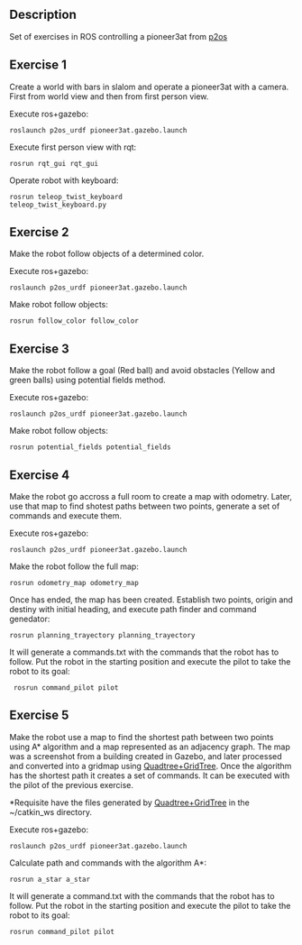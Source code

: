 Description
-----------

Set of exercises in ROS controlling a pioneer3at from [p2os](https://github.com/allenh1/p2os)

Exercise 1
----------

Create a world with bars in slalom and operate a pioneer3at with a camera. First from world view and then from first person view.

Execute ros+gazebo:

<code>roslaunch p2os_urdf pioneer3at.gazebo.launch</code>

Execute first person view with rqt:

<code>rosrun rqt_gui rqt_gui</code>

Operate robot with keyboard:

<code>rosrun teleop_twist_keyboard teleop_twist_keyboard.py</code>

Exercise 2
----------

Make the robot follow objects of a determined color.

Execute ros+gazebo:

<code>roslaunch p2os_urdf pioneer3at.gazebo.launch</code>

Make robot follow objects:

<code>rosrun follow_color follow_color</code>

Exercise 3
----------

Make the robot follow a goal (Red ball) and avoid obstacles (Yellow and green balls) using potential fields method.

Execute ros+gazebo:

<code>roslaunch p2os_urdf pioneer3at.gazebo.launch</code>

Make robot follow objects:

<code>rosrun potential_fields potential_fields</code>

Exercise 4
----------

Make the robot go accross a full room to create a map with odometry. Later, use that map to find shotest paths between two points, generate a set of commands and execute them.

Execute ros+gazebo:

<code>roslaunch p2os_urdf pioneer3at.gazebo.launch</code>

Make the robot follow the full map:

<code>rosrun odometry_map odometry_map</code>

Once has ended, the map has been created. Establish two points, origin and destiny with initial heading, and execute path finder and command genedator:

<code>rosrun planning_trayectory planning_trayectory</code>

It will generate a commands.txt with the commands that the robot has to follow. Put the robot in the starting position and execute the pilot to take the robot to its goal:

<code> rosrun command_pilot pilot</code>

Exercise 5
----------

Make the robot use a map to find the shortest path between two points using A* algorithm and a map represented as an adjacency graph. The map was a screenshot from a building created in Gazebo, and later processed and converted into a gridmap using [Quadtree+GridTree](https://github.com/AlbertoCasasOrtiz/QuadTree-RegularGrid). Once the algorithm has the shortest path it creates a set of commands. It can be executed with the pilot of the previous exercise.

*Requisite have the files generated by [Quadtree+GridTree](https://github.com/AlbertoCasasOrtiz/QuadTree-RegularGrid) in the ~/catkin_ws directory.

Execute ros+gazebo:

<code>roslaunch p2os_urdf pioneer3at.gazebo.launch</code>

Calculate path and commands with the algorithm A*:

<code>rosrun a_star a_star</code>

It will generate a command.txt with the commands that the robot has to follow. Put the robot in the starting position and execute the pilot to take the robot to its goal:

<code>rosrun command_pilot pilot </code>

